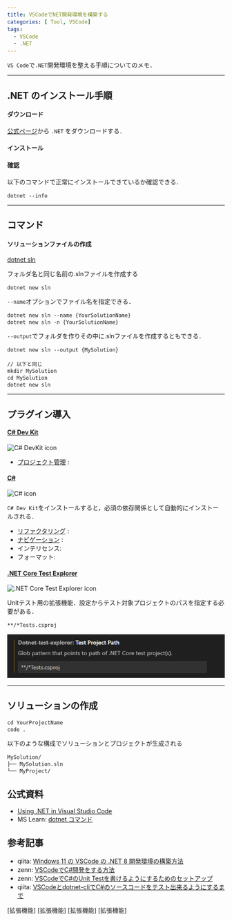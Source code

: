 ```yaml
---
title: VSCodeでNET開発環境を構築する
categories: [ Tool, VSCode]
tags:
  - VSCode
  - .NET
---
```


`VS Code`で`.NET`開発環境を整える手順についてのメモ．

--- 

## .NET のインストール手順

#### ダウンロード

[公式ページ](https://dotnet.microsoft.com/ja-jp/download/dotnet)から `.NET` をダウンロードする．

#### インストール


#### 確認

以下のコマンドで正常にインストールできているか確認できる．

```
dotnet --info
```

---

## コマンド

#### ソリューションファイルの作成

[dotnet sln](https://learn.microsoft.com/ja-jp/dotnet/core/tools/dotnet-sln)


フォルダ名と同じ名前の.slnファイルを作成する

```
dotnet new sln  
```

`--name`オプションでファイル名を指定できる．

```
dotnet new sln --name {YourSolutionName}
dotnet new sln -n {YourSolutionName}
```

`--output`でフォルダを作りその中に.slnファイルを作成するともできる．

```
dotnet new sln --output {MySolution}

// 以下と同じ
mkdir MySolution
cd MySolution
dotnet new sln
```

---


## プラグイン導入

#### [C# Dev Kit][拡張機能 C# Dev Kit]

<img src="https://ms-dotnettools.gallerycdn.vsassets.io/extensions/ms-dotnettools/csdevkit/1.17.64/1743017880322/Microsoft.VisualStudio.Services.Icons.Default" alt="C# DevKit icon" width=100>


- [プロジェクト管理](https://code.visualstudio.com/docs/csharp/project-management) : 

#### [C#][拡張機能 C#]

<img src ="https://ms-dotnettools.gallerycdn.vsassets.io/extensions/ms-dotnettools/csharp/2.70.15/1742419226880/Microsoft.VisualStudio.Services.Icons.Default" alt="C# icon" width=100>

`C# Dev Kit`をインストールすると，必須の依存関係として自動的にインストールされる．

- [リファクタリング](https://code.visualstudio.com/docs/csharp/refactoring) : 
- [ナビゲーション](https://code.visualstudio.com/docs/csharp/navigate-edit) :
- インテリセンス:
- フォーマット: 


#### [.NET Core Test Explorer][拡張機能 .NET Core Test Explorer]

<img src="https://formulahendry.gallerycdn.vsassets.io/extensions/formulahendry/dotnet-test-explorer/0.7.8/1663946684868/Microsoft.VisualStudio.Services.Icons.Default" alt=".NET Core Test Explorer icon" width=100>

Unitテスト用の拡張機能．設定からテスト対象プロジェクトのパスを指定する必要がある．

```
**/*Tests.csproj
```

![alt text](assets/img/VSCode/image.png)

---

## ソリューションの作成



```
cd YourProjectName
code .
```

以下のような構成でソリューションとプロジェクトが生成される
```
MySolution/
├── MySolution.sln
└── MyProject/
```




## 公式資料
- [Using .NET in Visual Studio Code](https://code.visualstudio.com/docs/languages/dotnet)
- MS Learn: [dotnet コマンド](https://learn.microsoft.com/ja-jp/dotnet/core/tools/dotnet)

## 参考記事
- qiita: [Windows 11 の VSCode の .NET 8 開発環境の構築方法](https://qiita.com/mmake/items/6748ad531ca7bd44a8ce)
- zenn: [VSCodeでC#開発をする方法](https://zenn.dev/midoliy/articles/9e3cff958ff89ba151de)
- zenn: [VSCodeでC#のUnit Testを書けるようにするためのセットアップ](https://zenn.dev/yuriemori/articles/f6a73b326a3f0f)
- qiita: [VSCodeとdotnet-cliでC#のソースコードをテスト出来るようにするまで](https://qiita.com/jnuank/items/e9aeb2d8c99d1e6f1081)


<!-- Link | VSCode拡張機能 -->
[拡張機能 C# Dev Kit]: https://marketplace.visualstudio.com/items?itemName=ms-dotnettools.csdevkit
[拡張機能 C#]: https://marketplace.visualstudio.com/items?itemName=ms-dotnettools.csharp
[拡張機能 .NET Core Test Explorer]: https://marketplace.visualstudio.com/items?itemName=formulahendry.dotnet-test-explorer
[拡張機能]
[拡張機能]
[拡張機能]
[拡張機能]